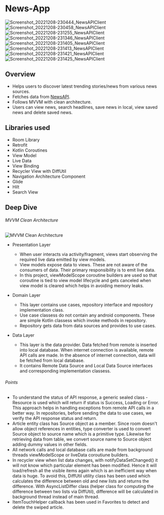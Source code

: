# News-App
![Screenshot_20221208-230444_NewsAPIClient](https://user-images.githubusercontent.com/39825424/206529539-365d6046-e34e-4d7e-a667-0003b35b3950.jpg)
![Screenshot_20221208-230458_NewsAPIClient](https://user-images.githubusercontent.com/39825424/206529590-c0422f36-a414-4eae-a437-a1e2cbdeb2d8.jpg)
![Screenshot_20221208-231255_NewsAPIClient](https://user-images.githubusercontent.com/39825424/206529610-318bfacb-75d8-42c1-b8e0-d9e7f739ab1a.jpg)
![Screenshot_20221208-231346_NewsAPIClient](https://user-images.githubusercontent.com/39825424/206529637-b1e07b18-0bc3-404f-acd3-bdba01ea33a1.jpg)
![Screenshot_20221208-231405_NewsAPIClient](https://user-images.githubusercontent.com/39825424/206529686-4ba8514b-24ba-44cc-96c4-73eecb4f02cf.jpg)
![Screenshot_20221208-231413_NewsAPIClient](https://user-images.githubusercontent.com/39825424/206529722-105e715f-c17d-478d-9f85-adc6b9834dc5.jpg)
![Screenshot_20221208-231421_NewsAPIClient](https://user-images.githubusercontent.com/39825424/206529745-5abd2dcf-9736-4ae1-9bb0-c29319893d4b.jpg)
![Screenshot_20221208-231425_NewsAPIClient](https://user-images.githubusercontent.com/39825424/206529779-38750b87-1abe-48c1-bf23-7645736979ad.jpg)

## Overview
* Helps users to discover latest trending stories/news from various news sources. 
* Fetches data from [NewsAPI](https://newsapi.org/). 
* Follows MVVM with clean architecture.
* Users can view news, search headlines, save news in local, view saved news and delete saved news.

## Libraries used
* Room Library
* Retrofit
* Kotlin Coroutines
* View Model
* Live Data
* View Binding
* Recycler View with DiffUtil
* Navigation Architecture Component
* Glide
* Hilt
* Search View

## Deep Dive
###### MVVM Clean Architecture
![MVVM Clean Architecture](https://user-images.githubusercontent.com/39825424/206482851-5dac75fe-1bbc-4f4b-ac48-a6ee51614ee7.jpg)

* Presentation Layer
   * When user interacts via activity/fragment, views start observing the required live data emitted by view models.
   * View models expose data to views. These are not aware of the consumers of data. Their primary responsibility is to emit live data.
   * In this project, viewModelScope coroutine builders are used so that coroutine is tied to view model lifecycle and gets canceled when view model is cleared which helps in avoiding memory leaks.

* Domain Layer
  * This layer contains use cases, repository interface and repository implementation class.
  * Use case classess do not contain any android components. These are simple Kotlin classess which invoke methods in repository.
  * Repository gets data from data sources and provides to use cases.

* Data Layer
   * This layer is the data provider. Data fetched from remote is inserted into local database. When internet connection is available, remote API calls are made. In the absence of internet connection, data will be fetched from local database.
   * It contains Remote Data Source and Local Data Source interfaces and corresponding implementation classess.

###### Points
* To understand the status of API response, a generic sealed class - Resource is used which will return if status is Success, Loading or Error. This approach helps in handling exceptions from remote API calls in a better way. In repositories, before sending the data to use cases, we verify the API response status and return.
* Article entity class has Source object as a member. Since room doesn't allow object references in entities, type converter is used to convert Source object to source name which is a primitive type. Likewise for retrieving data from table, we convert source name to Source object adding dummy values in other fields.
* All network calls and local database calls are made from background threads viewModelScope or liveData coroutiune builders.
* In recycler view when list data changes, with notifyDataSetChanged() it will not know which particular element has been modified. Hence it will load/refresh all the visible items again which is an inefficient way when data is huge. To avoid this, DiffUtil utility class has been used which calculates the difference between old and new lists and returns the difference. With AsyncListDiffer class (helper class for computing the difference between two lists via DiffUtil), difference will be calculated in background thread instead of main thread.
* ItemTouchHelper callback has been used in Favorites to detect and delete the swiped article.


